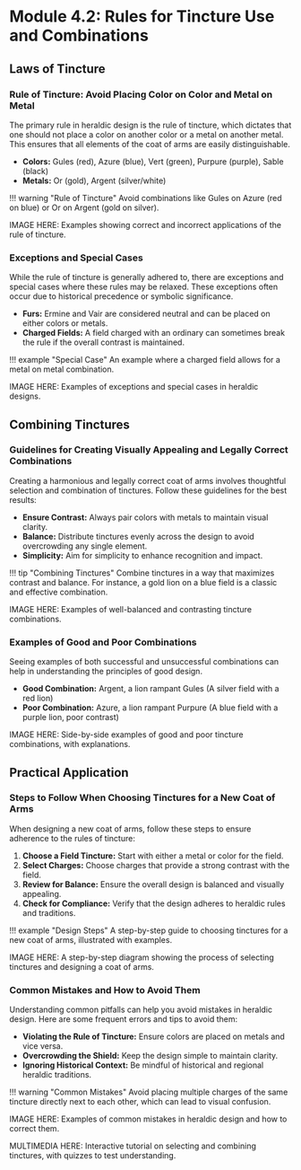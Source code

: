 # Module 4.2: Rules for Tincture Use and Combinations

## Laws of Tincture

### Rule of Tincture: Avoid Placing Color on Color and Metal on Metal

The primary rule in heraldic design is the rule of tincture, which dictates that one should not place a color on another color or a metal on another metal. This ensures that all elements of the coat of arms are easily distinguishable.

- **Colors:** Gules (red), Azure (blue), Vert (green), Purpure (purple), Sable (black)
- **Metals:** Or (gold), Argent (silver/white)

!!! warning "Rule of Tincture"
    Avoid combinations like Gules on Azure (red on blue) or Or on Argent (gold on silver).

IMAGE HERE: Examples showing correct and incorrect applications of the rule of tincture.

### Exceptions and Special Cases

While the rule of tincture is generally adhered to, there are exceptions and special cases where these rules may be relaxed. These exceptions often occur due to historical precedence or symbolic significance.

- **Furs:** Ermine and Vair are considered neutral and can be placed on either colors or metals.
- **Charged Fields:** A field charged with an ordinary can sometimes break the rule if the overall contrast is maintained.

!!! example "Special Case"
    An example where a charged field allows for a metal on metal combination.

IMAGE HERE: Examples of exceptions and special cases in heraldic designs.

## Combining Tinctures

### Guidelines for Creating Visually Appealing and Legally Correct Combinations

Creating a harmonious and legally correct coat of arms involves thoughtful selection and combination of tinctures. Follow these guidelines for the best results:

- **Ensure Contrast:** Always pair colors with metals to maintain visual clarity.
- **Balance:** Distribute tinctures evenly across the design to avoid overcrowding any single element.
- **Simplicity:** Aim for simplicity to enhance recognition and impact.

!!! tip "Combining Tinctures"
    Combine tinctures in a way that maximizes contrast and balance. For instance, a gold lion on a blue field is a classic and effective combination.

IMAGE HERE: Examples of well-balanced and contrasting tincture combinations.

### Examples of Good and Poor Combinations

Seeing examples of both successful and unsuccessful combinations can help in understanding the principles of good design.

- **Good Combination:** Argent, a lion rampant Gules (A silver field with a red lion)
- **Poor Combination:** Azure, a lion rampant Purpure (A blue field with a purple lion, poor contrast)

IMAGE HERE: Side-by-side examples of good and poor tincture combinations, with explanations.

## Practical Application

### Steps to Follow When Choosing Tinctures for a New Coat of Arms

When designing a new coat of arms, follow these steps to ensure adherence to the rules of tincture:

1. **Choose a Field Tincture:** Start with either a metal or color for the field.
2. **Select Charges:** Choose charges that provide a strong contrast with the field.
3. **Review for Balance:** Ensure the overall design is balanced and visually appealing.
4. **Check for Compliance:** Verify that the design adheres to heraldic rules and traditions.

!!! example "Design Steps"
    A step-by-step guide to choosing tinctures for a new coat of arms, illustrated with examples.

IMAGE HERE: A step-by-step diagram showing the process of selecting tinctures and designing a coat of arms.

### Common Mistakes and How to Avoid Them

Understanding common pitfalls can help you avoid mistakes in heraldic design. Here are some frequent errors and tips to avoid them:

- **Violating the Rule of Tincture:** Ensure colors are placed on metals and vice versa.
- **Overcrowding the Shield:** Keep the design simple to maintain clarity.
- **Ignoring Historical Context:** Be mindful of historical and regional heraldic traditions.

!!! warning "Common Mistakes"
    Avoid placing multiple charges of the same tincture directly next to each other, which can lead to visual confusion.

IMAGE HERE: Examples of common mistakes in heraldic design and how to correct them.

MULTIMEDIA HERE: Interactive tutorial on selecting and combining tinctures, with quizzes to test understanding.
